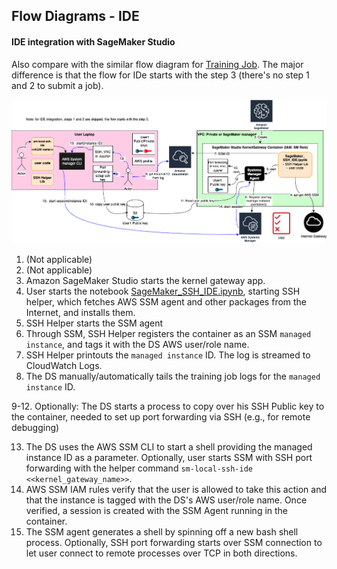 ## Flow Diagrams - IDE

#### IDE integration with SageMaker Studio

Also compare with the similar flow diagram for [Training Job](Flows.md).
The major difference is that the flow for IDe starts with the step 3 
(there's no step 1 and 2 to submit a job).

![Screenshot](images/overall-flow-ide.png)

1. (Not applicable)
2. (Not applicable)
3. Amazon SageMaker Studio starts the kernel gateway app.
4. User starts the notebook [SageMaker_SSH_IDE.ipynb](SageMaker_SSH_IDE.ipynb), starting SSH helper, which fetches 
AWS SSM agent and other packages from the Internet, and installs them.
5. SSH Helper starts the SSM agent
6. Through SSM, SSH Helper registers the container as an SSM `managed instance`, and tags it with the DS AWS user/role name.
7. SSH Helper printouts the `managed instance` ID. The log is streamed to CloudWatch Logs.
8. The DS manually/automatically tails the training job logs for the `managed instance` ID.

9-12. Optionally: The DS starts a process to copy over his SSH Public key to the container, needed to set up port forwarding via SSH (e.g., for remote debugging)

13. The DS uses the AWS SSM CLI to start a shell providing the managed instance ID as a parameter.
Optionally, user starts SSM with SSH port forwarding with the helper command `sm-local-ssh-ide <<kernel_gateway_name>>`.
14. AWS SSM IAM rules verify that the user is allowed to take this action and that the instance is tagged with the DS's AWS user/role name. Once verified, a session is created with the SSM Agent running in the container.
15. The SSM agent generates a shell by spinning off a new bash shell process.
Optionally, SSH port forwarding starts over SSM connection to let user connect to remote processes over TCP
in both directions.
